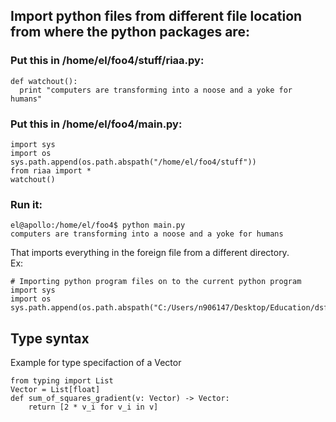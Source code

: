 ## Import python files from different file location from where the python packages are:  
  
### Put this in /home/el/foo4/stuff/riaa.py:  
```code
def watchout():
  print "computers are transforming into a noose and a yoke for humans"  
```  
  
### Put this in /home/el/foo4/main.py:  
```code
import sys 
import os
sys.path.append(os.path.abspath("/home/el/foo4/stuff"))
from riaa import *
watchout()
```  
### Run it:  
```code 
el@apollo:/home/el/foo4$ python main.py   
computers are transforming into a noose and a yoke for humans
```  
That imports everything in the foreign file from a different directory.  
Ex:  
```code
# Importing python program files on to the current python program
import sys
import os
sys.path.append(os.path.abspath("C:/Users/n906147/Desktop/Education/dsfs_python_packages"))
```  
  
## Type syntax  
Example for type specifaction of a Vector  
```code
from typing import List
Vector = List[float]
def sum_of_squares_gradient(v: Vector) -> Vector:
    return [2 * v_i for v_i in v]
```    
